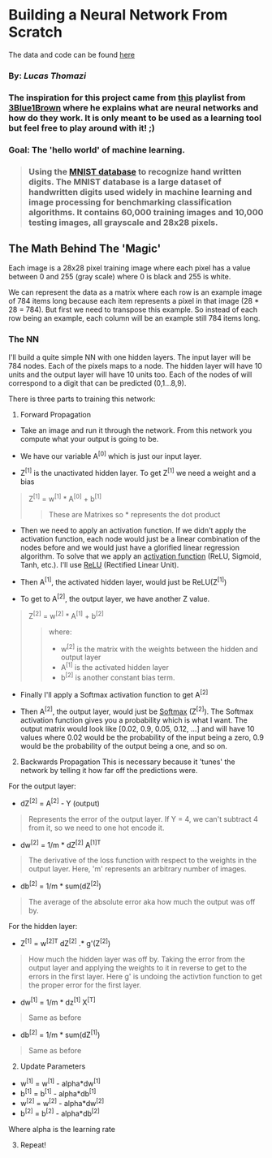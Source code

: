 # Building a Neural Network From Scratch
The data and code can be found [here](https://drive.google.com/drive/folders/1XjMR1pgWWjI3V_7D_EfF3j-_Q2UV0Ccw?usp=sharing)
### By: _Lucas Thomazi_
### The inspiration for this project came from [this](https://www.youtube.com/watch?v=aircAruvnKk&list=PLZHQObOWTQDNU6R1_67000Dx_ZCJB-3pi) playlist from [3Blue1Brown](https://www.youtube.com/@3blue1brown) where he explains what are neural networks and how do they work. It is only meant to be used as a learning tool but feel free to play around with it! ;)

### **Goal**: The 'hello world' of machine learning. 
> ### Using the [MNIST database](https://www.wikiwand.com/en/MNIST_database) to recognize hand written digits. The MNIST database is a large dataset of handwritten digits used widely in machine learning and image processing for benchmarking classification algorithms. It contains 60,000 training images and 10,000 testing images, all grayscale and 28x28 pixels.

## The Math Behind The 'Magic'

Each image is a 28x28 pixel training image where each pixel has a value between 0 and 255 (gray scale) where 0 is black and 255 is white. 

We can represent the data as a matrix where each row is an example image of 784 items long because each item represents a pixel in that image (28 * 28 = 784). But first we need to transpose this example. So instead of each row being an example, each column will be an example still 784 items long.

### The NN
I'll build a quite simple NN with one hidden layers. The input layer will be 784 nodes. Each of the pixels maps to a node. The hidden layer will have 10 units and the output layer will have 10 units too. Each of the nodes of will correspond to a digit that can be predicted (0,1...8,9). 

There is three parts to training this network:

1. Forward Propagation
* Take an image and run it through the network. From this network you compute what your output is going to be. 

* We have our variable A<sup>[0]</sup> which is just our input layer.

* Z<sup>[1]</sup> is the unactivated hidden layer. To get Z<sup>[1]</sup> we need a weight and a bias

> Z<sup>[1]</sup> = w<sup>[1]</sup> * A<sup>[0]</sup> + b<sup>[1]</sup> 
>> These are Matrixes so * represents the dot product

* Then we need to apply an activation function. If we didn't apply the activation function, each node would just be a linear combination of the nodes before and we would just have a glorified linear regression algorithm. To solve that we apply an [activation function](https://en.wikipedia.org/wiki/Activation_function) (ReLU, Sigmoid, Tanh, etc.). I'll use [ReLU](https://en.wikipedia.org/wiki/Rectifier_(neural_networks)) (Rectified Linear Unit).

* Then A<sup>[1]</sup>, the activated hidden layer, would just be ReLU(Z<sup>[1]</sup>) 

* To get to A<sup>[2]</sup>, the output layer, we have another Z value.
> Z<sup>[2]</sup> = w<sup>[2]</sup> * A<sup>[1]</sup> + b<sup>[2]</sup> 
>> where: 
>> * w<sup>[2]</sup> is the matrix with the weights between the hidden and output layer
>> * A<sup>[1]</sup> is the activated hidden layer
>> * b<sup>[2]</sup> is another constant bias term.

* Finally I'll apply a Softmax activation function to get A<sup>[2]</sup>

* Then A<sup>[2]</sup>, the output layer, would just be [Softmax](https://en.wikipedia.org/wiki/Softmax_function) (Z<sup>[2]</sup>). The Softmax activation function gives you a probability which is what I want. The output matrix would look like [0.02, 0.9, 0.05, 0.12, ...] and will have 10 values where 0.02 would be the probability of the input being a zero, 0.9 would be the probability of the output being a one, and so on.

2. Backwards Propagation 
This is necessary because it 'tunes' the network by telling it how far off the predictions were.

For the output layer:
* dZ<sup>[2]</sup> = A<sup>[2]</sup> - Y (output)
> Represents the error of the output layer. If Y = 4, we can't subtract 4 from it, so we need to one hot encode it. 

* dw<sup>[2]</sup> = 1/m * dZ<sup>[2]</sup> A<sup>[1]T</sup>
> The derivative of the loss function with respect to the weights in the output layer. Here, 'm' represents an arbitrary number of images.

* db<sup>[2]</sup> = 1/m * sum(dZ<sup>[2]</sup>)
> The average of the absolute error aka how much the output was off by.

For the hidden layer:
* Z<sup>[1]</sup> = w<sup>[2]T</sup> dZ<sup>[2]</sup> .* g'(Z<sup>[2]</sup>)
> How much the hidden layer was off by. Taking the error from the output layer and applying the weights to it in reverse to get to the errors in the first layer. Here g' is undoing the activtion function to get the proper error for the first layer.

* dw<sup>[1]</sup> = 1/m * dz<sup>[1]</sup> X<sup>[T]</sup>
> Same as before

* db<sup>[2]</sup> = 1/m * sum(dZ<sup>[1]</sup>)
> Same as before

2. Update Parameters

* w<sup>[1]</sup> = w<sup>[1]</sup> - alpha*dw<sup>[1]</sup>
* b<sup>[1]</sup> = b<sup>[1]</sup> - alpha*db<sup>[1]</sup>
* w<sup>[2]</sup> = w<sup>[2]</sup> - alpha*dw<sup>[2]</sup>
* b<sup>[2]</sup> = b<sup>[2]</sup> - alpha*db<sup>[2]</sup>

Where alpha is the learning rate 

3. Repeat!